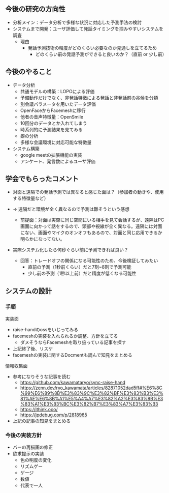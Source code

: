 ## 今後の研究の方向性

- 分析メイン：データ分析で多様な状況に対応した予測手法の検討
- システムまで開発：ユーザ評価して発話タイミングを掴みやすいシステムを調査
    - 理由
        - 発話予測技術の精度がどのくらい必要なのか見通しを立てるため
          - どのくらい前の発話予測ができると良いのか？（直前 or 少し前）

## 今後のやること

- データ分析
    - 共通モデルの構築：LOPOによる評価
    - 予備動作だけでなく、非発話特徴による発話と非発話前の兆候を分類
    - 別会議パラメータを用いたデータ評価
    - OpenFaceからFacemeshに移行
    - 他者の音声特徴量：OpenSmile
    - 10回分のデータとか入れてしまう
    - 時系列的に予測結果を見てみる
    - 癖の分析
    - 多様な会議環境に対応可能な特徴量
- システム構築
    - google meetの拡張機能の実装
    - アンケート、発言数によるユーザ評価

## 学会でもらったコメント

- 対面と遠隔での発話予測では異なると感じた面は？（参加者の動きや、使用する特徴量など）
- → 遠隔だと環境が全く異なるので予測は難そうという感想
  - 前提面：対面は実際に同じ空間にいる相手を見て会話するが、遠隔はPC画面に向かって話をするので、頭部や視線が全く異なる。遠隔には対面にない、画面やマイクのオンオフもあるので、対面と同じ応用できるか明らかになってない。

- 実際システム化したら何秒ぐらい前に予測できれば良い？
  - 回答：トレードオフの関係になる可能性のため、今後検証してみたい
    - 直前の予測（1秒前くらい）だと7割~8割で予測可能
    - 少し前の予測（1秒以上前）だと精度が低くなる可能性

## システムの設計

### 手順

実装面
- raise-handのossをいじってみる
- facemeshの実装を入れられるか調整、方針を立てる
  - ダメそうならFacemeshを取り扱っている記事を探す
- 上記終了後、リスケ
- facemeshの実装に関するDocmentも読んで知見をまとめる

情報収集面
- 参考になりそうな記事を読む
  - https://github.com/kawamataryo/sync-raise-hand
  - https://zenn.dev/ryo_kawamata/articles/82871052dad5ff#%E6%8C%99%E6%89%8B%E3%83%9C%E3%82%BF%E3%83%B3%E3%81%AE%E6%8B%A1%E5%A4%A7%E3%82%A2%E3%83%8B%E3%83%A1%E3%83%BC%E3%82%B7%E3%83%A7%E3%83%B3
  - https://ithink.ooo/
  - https://jpdebug.com/p/2818965
- 上記の記事の知見をまとめる

### 今後の実装方針

- バーの再描画の修正
- 欲求提示の実装
    - 色の明度の変化
    - リズムゲー
    - ゲージ
    - 数値
    - 代表で一人